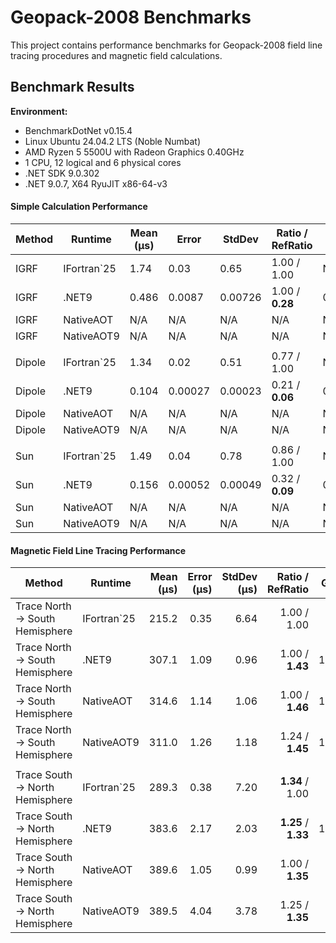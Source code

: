 # Geopack-2008 Benchmarks

This project contains performance benchmarks for Geopack-2008 field line tracing procedures and magnetic field calculations.

## Benchmark Results

**Environment:**
- BenchmarkDotNet v0.15.4
- Linux Ubuntu 24.04.2 LTS (Noble Numbat)
- AMD Ryzen 5 5500U with Radeon Graphics 0.40GHz
- 1 CPU, 12 logical and 6 physical cores
- .NET SDK 9.0.302
- .NET 9.0.7, X64 RyuJIT x86-64-v3

#### Simple Calculation Performance

| Method | Runtime     | Mean (μs) | Error   | StdDev  | Ratio / RefRatio | Gen0   | Allocated (KB) | Alloc Ratio |
|--------|-------------|-----------|---------|---------|------------------|--------|----------------|-------------|
| IGRF   | IFortran`25 | 1.74      | 0.03    | 0.65    | 1.00 / 1.00      | N/A    | N/A            | N/A         |
| IGRF   | .NET9       | 0.486     | 0.0087  | 0.00726 | 1.00 / **0.28**  | 0.1602 | 0.328          | 1.00        |
| IGRF   | NativeAOT   | N/A       | N/A     | N/A     | N/A              | N/A    | N/A            | N/A         |
| IGRF   | NativeAOT9  | N/A       | N/A     | N/A     | N/A              | N/A    | N/A            | N/A         |
|        |             |           |         |         |                  |        |                |             |
| Dipole | IFortran`25 | 1.34      | 0.02    | 0.51    | 0.77 / 1.00      | N/A    | N/A            | N/A         |
| Dipole | .NET9       | 0.104     | 0.00027 | 0.00023 | 0.21 / **0.06**  | 0.0229 | 0.046          | 0.14        |
| Dipole | NativeAOT   | N/A       | N/A     | N/A     | N/A              | N/A    | N/A            | N/A         |
| Dipole | NativeAOT9  | N/A       | N/A     | N/A     | N/A              | N/A    | N/A            | N/A         |
|        |             |           |         |         |                  |        |                |             |
| Sun    | IFortran`25 | 1.49      | 0.04    | 0.78    | 0.86 / 1.00      | N/A    | N/A            | N/A         |
| Sun    | .NET9       | 0.156     | 0.00052 | 0.00049 | 0.32 / **0.09**  | 0.0267 | 0.054          | 0.17        |
| Sun    | NativeAOT   | N/A       | N/A     | N/A     | N/A              | N/A    | N/A            | N/A         |
| Sun    | NativeAOT9  | N/A       | N/A     | N/A     | N/A              | N/A    | N/A            | N/A         |

#### Magnetic Field Line Tracing Performance

| Method                          | Runtime     |     Mean (μs) |  Error (μs) | StdDev (μs) |    Ratio / RefRatio |  Gen0 | Allocated (KB) | Alloc Ratio |
|---------------------------------|-------------|--------------:|------------:|------------:|--------------------:|------:|---------------:|------------:|
| Trace North -> South Hemisphere | IFortran`25 |         215.2 |        0.35 |        6.64 |         1.00 / 1.00 |   N/A |            N/A |         N/A |
| Trace North -> South Hemisphere | .NET9       |         307.1 |        1.09 |        0.96 |     1.00 / **1.43** | 108.4 |         222.21 |        1.00 |
| Trace North -> South Hemisphere | NativeAOT   |         314.6 |        1.14 |        1.06 |     1.00 / **1.46** | 134.3 |         274.36 |        1.00 |
| Trace North -> South Hemisphere | NativeAOT9  |         311.0 |        1.26 |        1.18 |     1.24 / **1.45** | 134.3 |         274.36 |        1.00 |
|                                 |             |               |             |             |                     |       |                |             |
| Trace South -> North Hemisphere | IFortran`25 |         289.3 |        0.38 |        7.20 |     **1.34** / 1.00 |   N/A |            N/A |         N/A |
| Trace South -> North Hemisphere | .NET9       |         383.6 |        2.17 |        2.03 | **1.25** / **1.33** | 134.8 |         275.49 |    **1.24** |
| Trace South -> North Hemisphere | NativeAOT   |         389.6 |        1.05 |        0.99 |     1.00 / **1.35** |   N/A |         340.77 |    **1.24** |
| Trace South -> North Hemisphere | NativeAOT9  |         389.5 |        4.04 |        3.78 |     1.25 / **1.35** |   N/A |         340.77 |    **1.24** |

